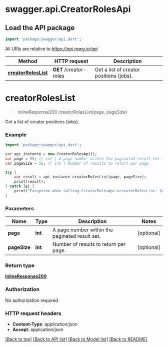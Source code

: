 # swagger.api.CreatorRolesApi

## Load the API package
```dart
import 'package:swagger/api.dart';
```

All URIs are relative to *https://api.rawg.io/api*

Method | HTTP request | Description
------------- | ------------- | -------------
[**creatorRolesList**](CreatorRolesApi.md#creatorRolesList) | **GET** /creator-roles | Get a list of creator positions (jobs).


# **creatorRolesList**
> InlineResponse200 creatorRolesList(page, pageSize)

Get a list of creator positions (jobs).



### Example 
```dart
import 'package:swagger/api.dart';

var api_instance = new CreatorRolesApi();
var page = 56; // int | A page number within the paginated result set.
var pageSize = 56; // int | Number of results to return per page.

try { 
    var result = api_instance.creatorRolesList(page, pageSize);
    print(result);
} catch (e) {
    print("Exception when calling CreatorRolesApi->creatorRolesList: $e\n");
}
```

### Parameters

Name | Type | Description  | Notes
------------- | ------------- | ------------- | -------------
 **page** | **int**| A page number within the paginated result set. | [optional] 
 **pageSize** | **int**| Number of results to return per page. | [optional] 

### Return type

[**InlineResponse200**](InlineResponse200.md)

### Authorization

No authorization required

### HTTP request headers

 - **Content-Type**: application/json
 - **Accept**: application/json

[[Back to top]](#) [[Back to API list]](../README.md#documentation-for-api-endpoints) [[Back to Model list]](../README.md#documentation-for-models) [[Back to README]](../README.md)

